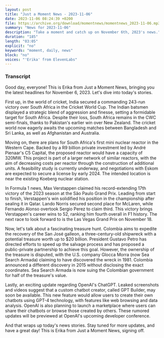 ```yaml
---
layout: post
title: "Just a Moment News - 2023-11-06"
date: 2023-11-06 08:24:39 +0200
file: https://archive.org/download/momentnews/momentnews_2023-11-06.mp3
summary: "News for 2023-11-06"
description: "Take a moment and catch up on November 6th, 2023's news."
duration: "185"
length: "03:05"
explicit: "no"
keywords: "moment, daily, news"
block: "no"
voices: "'Erika' from ElevenLabs"
---
```


### Transcript

Good day, everyone! This is Erika from Just a Moment News, bringing you the latest headlines for November 6, 2023. Let's dive into today's stories.

First up, in the world of cricket, India secured a commanding 243-run victory over South Africa in the Cricket World Cup. The Indian batsmen displayed a strategic blend of aggression and finesse, setting a formidable target for South Africa. Despite their loss, South Africa remains in the CWC semi-finals, thanks to Pakistan's earlier win over New Zealand. The cricket world now eagerly awaits the upcoming matches between Bangladesh and Sri Lanka, as well as Afghanistan and Australia.

Moving on, there are plans for South Africa's first mini nuclear reactor in the Western Cape. Backed by a R9 billion private investment led by André Pienaar's C5 Capital, the proposed reactor would have a capacity of 320MW. This project is part of a larger network of similar reactors, with the aim of decreasing costs per reactor through the construction of additional units. A feasibility study is currently underway, and negotiations with Eskom are expected to secure a license by early 2024. The intended location is near the existing Koeberg nuclear station.

In Formula 1 news, Max Verstappen claimed his record-extending 17th victory of the 2023 season at the São Paulo Grand Prix. Leading from start to finish, Verstappen's win solidified his position in the championship after sealing it in Qatar. Lando Norris secured second place for McLaren, while Fernando Alonso overtook Sergio Perez to claim third. This victory brings Verstappen's career wins to 52, ranking him fourth overall in F1 history. The next race to look forward to is the Las Vegas Grand Prix on November 18.

Now, let's talk about a fascinating treasure hunt. Colombia aims to expedite the recovery of the San José galleon, a three-century-old shipwreck with a potential treasure worth up to $20 billion. President Gustavo Petro has directed efforts to speed up the salvage process and has proposed a public-private partnership to achieve this goal. However, the ownership of the treasure is disputed, with the U.S. company Glocca Morra (now Sea Search Armada) claiming to have discovered the wreck in 1981. Colombia announced a different discovery in 2015 without disclosing the exact coordinates. Sea Search Armada is now suing the Colombian government for half of the treasure's value.

Lastly, an exciting update regarding OpenAI's ChatGPT. Leaked screenshots and videos suggest that a custom chatbot creator, called GPT Builder, may soon be available. This new feature would allow users to create their own chatbots using GPT-4 technology, with features like web browsing and data analysis. OpenAI is also planning to launch a marketplace where users can share their chatbots or browse those created by others. These rumored updates will be previewed at OpenAI's upcoming developer conference.

And that wraps up today's news stories. Stay tuned for more updates, and have a great day! This is Erika from Just a Moment News, signing off.
